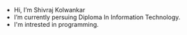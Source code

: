 -  Hi, I’m Shivraj Kolwankar
-  I’m currently persuing Diploma In Information Technology.
-  I'm intrested in programming.

<!---
shivraj0124/shivraj0124 is a ✨ special ✨ repository because its `README.md` (this file) appears on your GitHub profile.
You can click the Preview link to take a look at your changes.
--->
